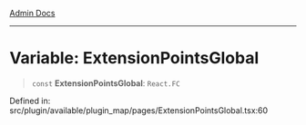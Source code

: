[Admin Docs](/)

***

# Variable: ExtensionPointsGlobal

> `const` **ExtensionPointsGlobal**: `React.FC`

Defined in: src/plugin/available/plugin\_map/pages/ExtensionPointsGlobal.tsx:60
